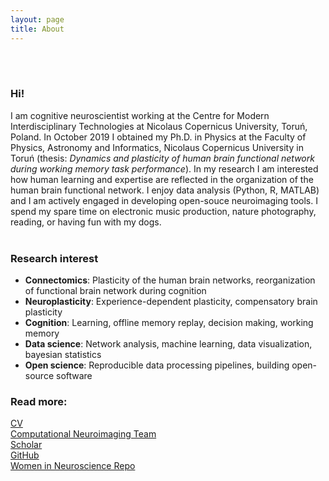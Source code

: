 ```yaml
---
layout: page
title: About
---
```

<br><br>
### Hi!

I am cognitive neuroscientist working at the Centre for Modern Interdisciplinary Technologies at 
Nicolaus Copernicus University, Toruń, Poland. In October 2019 I obtained my Ph.D. in Physics at the Faculty of Physics,
Astronomy and Informatics, Nicolaus Copernicus University in Toruń (thesis: *Dynamics and plasticity of human brain 
functional network during working memory task performance*). In my research I am interested how human learning 
and expertise are reflected in the organization of the human brain functional network. 
I enjoy data analysis (Python, R, MATLAB) and I am actively engaged in developing open-souce neuroimaging tools.
I spend my spare time on electronic music production, nature photography, reading, or having fun with my dogs.<br> <br>
</p>

### Research interest

* **Connectomics**: Plasticity of the human brain networks, reorganization of functional brain network during cognition
* **Neuroplasticity**: Experience-dependent plasticity, compensatory brain plasticity
* **Cognition**: Learning, offline memory replay, decision making, working memory 
* **Data science**: Network analysis, machine learning, data visualization, bayesian statistics
* **Open science**: Reproducible data processing pipelines, building open-source software 

### Read more:

<a href="https://github.com/kfinc/CV/blob/master/Finc_CV.pdf">CV</a><br>
<a href="http://compneuro.umk.pl/">Computational Neuroimaging Team</a><br>
<a href="https://scholar.google.pl/citations?user=mBE4nHsAAAAJ&hl=pl">Scholar</a><br>
<a href="https://github.com/kfinc/kfinc.github.io">GitHub</a><br>
<a href="https://www.winrepo.org/list/748/">Women in Neuroscience Repo </a><br>
